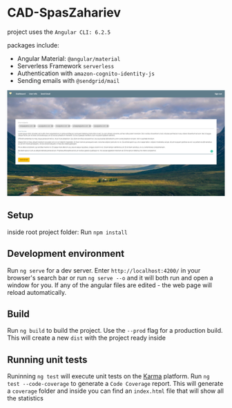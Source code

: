 # CAD-SpasZahariev


project uses the `Angular CLI: 6.2.5`

packages include:
* Angular Material: `@angular/material`
* Serverless Framework `serverless`
* Authentication with `amazon-cognito-identity-js`
* Sending emails with `@sendgrid/mail`

![alt text](https://github.com/SpasZahariev/CAD-SpasZahariev/blob/master/src/assets/resources/repo-image.PNG)

## Setup

inside root project folder:
Run `npm install`

## Development environment

Run `ng serve` for a dev server. Enter `http://localhost:4200/` in your browser's search bar or run `ng serve --o` and it will both run and open a window for you. If any of the angular files are edited - the web page will reload automatically.

## Build

Run `ng build` to build the project. Use the `--prod` flag for a production build. This will create a new `dist` with the project ready inside

## Running unit tests

Runinning `ng test` will execute unit tests on the [Karma](https://karma-runner.github.io) platform.
Run `ng test --code-coverage` to generate a `Code Coverage` report. This will generate a `coverage` folder and inside you can find an `index.html` file that will show all the statistics
